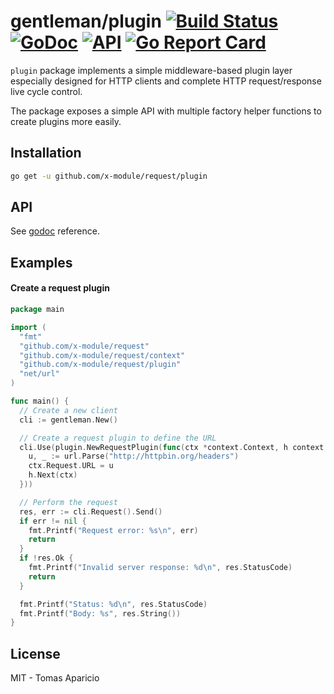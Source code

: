 # gentleman/plugin [![Build Status](https://travis-ci.org/h2non/gentleman.png)](https://travis-ci.org/h2non/gentleman) [![GoDoc](https://godoc.org/github.com/h2non/gentleman/plugin?status.svg)](https://godoc.org/github.com/h2non/gentleman/plugin) [![API](https://img.shields.io/badge/status-stable-green.svg?style=flat)](https://godoc.org/github.com/h2non/gentleman/plugin) [![Go Report Card](https://goreportcard.com/badge/github.com/h2non/gentleman/plugin)](https://goreportcard.com/report/github.com/h2non/gentleman/plugin)

`plugin` package implements a simple middleware-based plugin layer especially designed for HTTP clients and complete HTTP request/response live cycle control.

The package exposes a simple API with multiple factory helper functions to create plugins more easily.

## Installation

```bash
go get -u github.com/x-module/request/plugin
```

## API

See [godoc](https://godoc.org/github.com/h2non/gentleman/plugin) reference.

## Examples

#### Create a request plugin

```go
package main

import (
  "fmt"
  "github.com/x-module/request"
  "github.com/x-module/request/context"
  "github.com/x-module/request/plugin"
  "net/url"
)

func main() {
  // Create a new client
  cli := gentleman.New()

  // Create a request plugin to define the URL
  cli.Use(plugin.NewRequestPlugin(func(ctx *context.Context, h context.Handler) {
    u, _ := url.Parse("http://httpbin.org/headers")
    ctx.Request.URL = u
    h.Next(ctx)
  }))

  // Perform the request
  res, err := cli.Request().Send()
  if err != nil {
    fmt.Printf("Request error: %s\n", err)
    return
  }
  if !res.Ok {
    fmt.Printf("Invalid server response: %d\n", res.StatusCode)
    return
  }

  fmt.Printf("Status: %d\n", res.StatusCode)
  fmt.Printf("Body: %s", res.String())
}
```

## License

MIT - Tomas Aparicio
